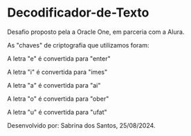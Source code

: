 # Decodificador-de-Texto

Desafio proposto pela a Oracle One, em parceria com a Alura. 

As "chaves" de criptografia que utilizamos foram:

A letra "e" é convertida para "enter"

A letra "i" é convertida para "imes"

A letra "a" é convertida para "ai"

A letra "o" é convertida para "ober"

A letra "u" é convertida para "ufat"


Desenvolvido por: Sabrina dos Santos, 25/08/2024.
